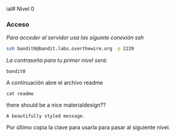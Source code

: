 ial# Nivel 0

### Acceso

*Para acceder al servidor usa las siguiete conexión ssh*

```bash
ssh bandit0@bandit.labs.overthewire.org -p 2220
```

*La contraseña para tu primer nivel será:*

```
bandit0
```

A continuación abre el archivo readme 

```
cat readme
```


 
 there should be a nice materialdesign??



```admonish info
A beautifully styled message.
```

Por último copia la clave para usarla para pasar al siguiente nivel.
